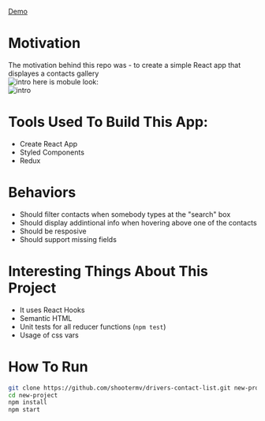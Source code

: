 [Demo](http://shootermv.github.io/drivers-contact-list/)  

# Motivation
The motivation behind this repo was - to create a simple React app that displayes a contacts gallery   
![intro](https://raw.githubusercontent.com/shootermv/drivers-contact-list/master/screen.png?raw=true) 
here is mobule look:  
![intro](https://raw.githubusercontent.com/shootermv/drivers-contact-list/master/screen-moblie.png?raw=true)  

# Tools Used To Build This App:  
- Create React App
- Styled Components
- Redux

# Behaviors
* Should filter contacts when somebody types at the "search" box
* Should display addintional info when hovering above one of the contacts
* Should be resposive
* Should support missing fields

# Interesting Things About This Project
* It uses React Hooks
* Semantic HTML
* Unit tests for all reducer functions (```npm test```)
* Usage of css vars

# How To Run
 ```bash
git clone https://github.com/shootermv/drivers-contact-list.git new-project
cd new-project
npm install
npm start
```        